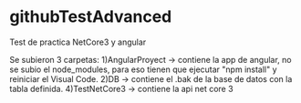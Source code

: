 # githubTestAdvanced
Test de practica NetCore3 y angular

Se subieron 3 carpetas:
1)AngularProyect -> contiene la app de angular, no se subio el node_modules, para eso tienen que ejecutar "npm install" y reiniciar el Visual Code.
2)DB -> contiene el .bak de la base de datos con la tabla definida.
4)TestNetCore3 -> contiene la api net core 3 
